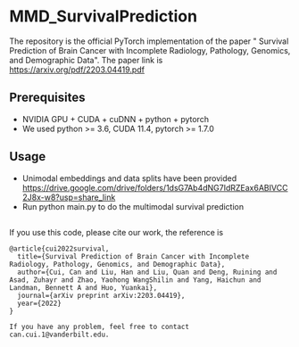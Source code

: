 # MMD_SurvivalPrediction

The repository is the official PyTorch implementation of the paper " 
Survival Prediction of Brain Cancer with Incomplete Radiology, Pathology, Genomics, and Demographic Data". 
The paper link is https://arxiv.org/pdf/2203.04419.pdf


## Prerequisites
* NVIDIA GPU + CUDA + cuDNN + python + pytorch
* We used python >= 3.6, CUDA 11.4, pytorch >= 1.7.0 

## Usage
* Unimodal embeddings and data splits have been provided https://drive.google.com/drive/folders/1dsG7Ab4dNG7IdRZEax6ABIVCC2J8x-w8?usp=share_link
* Run python main.py to do the multimodal survival prediction   

## 
If you use this code, please cite our work, the reference is
```
@article{cui2022survival,
  title={Survival Prediction of Brain Cancer with Incomplete Radiology, Pathology, Genomics, and Demographic Data},
  author={Cui, Can and Liu, Han and Liu, Quan and Deng, Ruining and Asad, Zuhayr and Zhao, Yaohong WangShilin and Yang, Haichun and Landman, Bennett A and Huo, Yuankai},
  journal={arXiv preprint arXiv:2203.04419},
  year={2022}
}

If you have any problem, feel free to contact can.cui.1@vanderbilt.edu.
